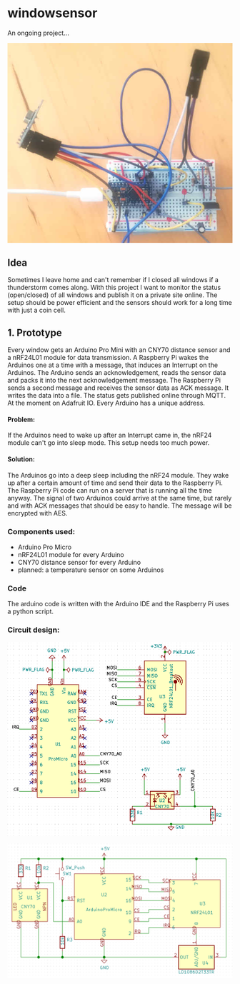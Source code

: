 # windowsensor
An ongoing project...

![breadboard](images/breadboard.jpg "breadboard")

## Idea
Sometimes I leave home and can't remember if I closed all windows if a thunderstorm comes along. With this project I want to monitor the status (open/closed) of all windows and publish it on a private site online. The setup should be power efficient and the sensors should work for a long time with just a coin cell.

## 1. Prototype
Every window gets an Arduino Pro Mini with an CNY70 distance sensor and a nRF24L01 module for data transmission. A Raspberry Pi wakes the Arduinos one at a time with a message, that induces an Interrupt on the Arduinos. The Arduino sends an acknowledgement, reads the sensor data and packs it into the next acknowledgement message. The Raspberry Pi sends a second message and receives the sensor data as ACK message. It writes the data into a file. The status gets published online through MQTT. At the moment on Adafruit IO. Every Arduino has a unique address.

#### Problem:
If the Arduinos need to wake up after an Interrupt came in, the nRF24 module can't go into sleep mode. This setup needs too much power.
#### Solution:
The Arduinos go into a deep sleep including the nRF24 module. They wake up after a certain amount of time and send their data to the Raspberry Pi. The Raspberry Pi code can run on a server that is running all the time anyway. The signal of two Arduinos could arrive at the same time, but rarely and with ACK messages that should be easy to handle. The message will be encrypted with AES.

### Components used:
- Arduino Pro Micro
- nRF24L01 module for every Arduino
- CNY70 distance sensor for every Arduino
- planned: a temperature sensor on some Arduinos

### Code
The arduino code is written with the Arduino IDE and the Raspberry Pi uses a python script.

### Circuit design:

![all components](images/windowsensor_circuit.png "all components")

![simplified view](images/full_circuit.png "simplified view")

